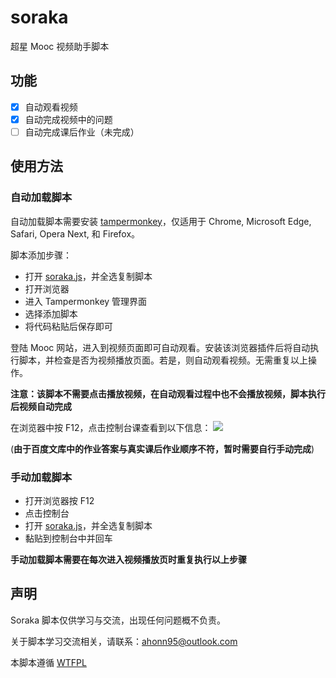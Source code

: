 # soraka
超星 Mooc 视频助手脚本

## 功能
- [x] 自动观看视频
- [x] 自动完成视频中的问题
- [ ] 自动完成课后作业（未完成）

## 使用方法
### 自动加载脚本
自动加载脚本需要安装 [tampermonkey](http://tampermonkey.net/)，仅适用于 Chrome, Microsoft Edge, Safari, Opera Next, 和 Firefox。

脚本添加步骤：
- 打开 [soraka.js](https://raw.githubusercontent.com/ahonn/soraka/master/soraka.js)，并全选复制脚本
- 打开浏览器
- 进入 Tampermonkey 管理界面
- 选择添加脚本
- 将代码粘贴后保存即可

登陆 Mooc 网站，进入到视频页面即可自动观看。安装该浏览器插件后将自动执行脚本，并检查是否为视频播放页面。若是，则自动观看视频。无需重复以上操作。

**注意：该脚本不需要点击播放视频，在自动观看过程中也不会播放视频，脚本执行后视频自动完成**

在浏览器中按 F12，点击控制台课查看到以下信息：
![](http://ouv0frko5.bkt.clouddn.com/2017-10-20-Jietu20171020-130934.jpg)

(**由于百度文库中的作业答案与真实课后作业顺序不符，暂时需要自行手动完成**)

### 手动加载脚本

- 打开浏览器按 F12
- 点击控制台
- 打开 [soraka.js](https://raw.githubusercontent.com/ahonn/soraka/master/soraka.js)，并全选复制脚本
- 黏贴到控制台中并回车

**手动加载脚本需要在每次进入视频播放页时重复执行以上步骤**

## 声明
Soraka 脚本仅供学习与交流，出现任何问题概不负责。

关于脚本学习交流相关，请联系：[ahonn95@outlook.com](mailto:ahonn95@outlook.com)

本脚本遵循 [WTFPL](http://www.wtfpl.net/about/)


